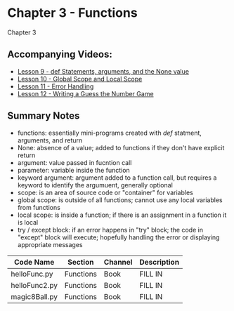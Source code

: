 # Chapter 3 - Functions
Chapter 3 

## Accompanying Videos:
- [Lesson 9 - def Statements, arguments, and the None value](https://www.youtube.com/watch?v=WB4hJJkfhLU)
- [Lesson 10 - Global Scope and Local Scope](https://www.youtube.com/watch?v=M-CoVBK_bLE)
- [Lesson 11 - Error Handling](https://www.youtube.com/watch?v=qS0UkqaYmfU)
- [Lesson 12 - Writing a Guess the Number Game](https://www.youtube.com/watch?v=48WXHT0dfEY)

## Summary Notes

- functions: essentially mini-programs created with _def_ statment, arguments, and return
- None: absence of a value; added to functions if they don't have explicit return
- argument: value passed in fucntion call
- parameter: variable inside the function
- keyword argument: argument added to a function call, but requires a keyword to identify the argumuent, generally optional
- scope: is an area of source code or "container" for variables
- global scope: is outside of all functions; cannot use any local variables from functions
- local scope: is inside a function; if there is an assignment in a function it is local
- try / except block: if an error happens in "try" block; the code in "except" block will execute; hopefully handling the error or displaying appropriate messages

Code Name|Section|Channel|Description
---------|-------|-------|-----------
helloFunc.py|Functions|Book|FILL IN
helloFunc2.py|Functions|Book|FILL IN
magic8Ball.py|Functions|Book|FILL IN
